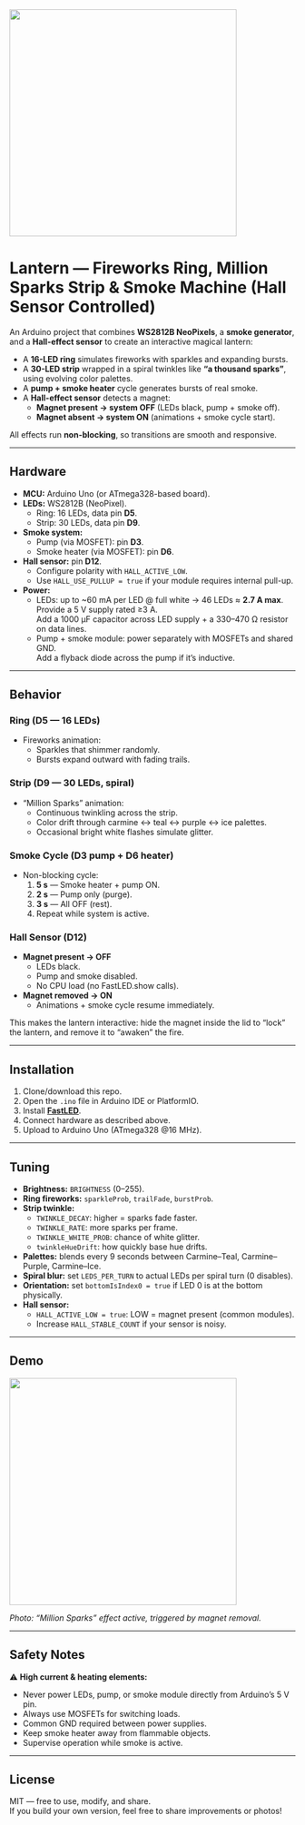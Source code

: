 <img src="docs/smokey_lantern.gif" width="400" align="center">

# Lantern — Fireworks Ring, Million Sparks Strip & Smoke Machine (Hall Sensor Controlled)

An Arduino project that combines **WS2812B NeoPixels**, a **smoke generator**, and a **Hall-effect sensor** to create an interactive magical lantern:

- A **16-LED ring** simulates fireworks with sparkles and expanding bursts.  
- A **30-LED strip** wrapped in a spiral twinkles like **“a thousand sparks”**, using evolving color palettes.  
- A **pump + smoke heater** cycle generates bursts of real smoke.  
- A **Hall-effect sensor** detects a magnet:  
  - **Magnet present → system OFF** (LEDs black, pump + smoke off).  
  - **Magnet absent → system ON** (animations + smoke cycle start).  

All effects run **non-blocking**, so transitions are smooth and responsive.

---

## Hardware

- **MCU:** Arduino Uno (or ATmega328-based board).  
- **LEDs:** WS2812B (NeoPixel).
  - Ring: 16 LEDs, data pin **D5**.
  - Strip: 30 LEDs, data pin **D9**.
- **Smoke system:**
  - Pump (via MOSFET): pin **D3**.
  - Smoke heater (via MOSFET): pin **D6**.
- **Hall sensor:** pin **D12**.  
  - Configure polarity with `HALL_ACTIVE_LOW`.  
  - Use `HALL_USE_PULLUP = true` if your module requires internal pull-up.
- **Power:**
  - LEDs: up to ~60 mA per LED @ full white → 46 LEDs ≈ **2.7 A max**.  
    Provide a 5 V supply rated ≥3 A.  
    Add a 1000 µF capacitor across LED supply + a 330–470 Ω resistor on data lines.
  - Pump + smoke module: power separately with MOSFETs and shared GND.  
    Add a flyback diode across the pump if it’s inductive.

---

## Behavior

### Ring (D5 — 16 LEDs)
- Fireworks animation:
  - Sparkles that shimmer randomly.
  - Bursts expand outward with fading trails.

### Strip (D9 — 30 LEDs, spiral)
- “Million Sparks” animation:
  - Continuous twinkling across the strip.
  - Color drift through carmine ↔ teal ↔ purple ↔ ice palettes.
  - Occasional bright white flashes simulate glitter.

### Smoke Cycle (D3 pump + D6 heater)
- Non-blocking cycle:
  1. **5 s** — Smoke heater + pump ON.  
  2. **2 s** — Pump only (purge).  
  3. **3 s** — All OFF (rest).  
  4. Repeat while system is active.

### Hall Sensor (D12)
- **Magnet present → OFF**  
  - LEDs black.  
  - Pump and smoke disabled.  
  - No CPU load (no FastLED.show calls).  
- **Magnet removed → ON**  
  - Animations + smoke cycle resume immediately.  

This makes the lantern interactive: hide the magnet inside the lid to “lock” the lantern, and remove it to “awaken” the fire.

---

## Installation

1. Clone/download this repo.
2. Open the `.ino` file in Arduino IDE or PlatformIO.
3. Install [**FastLED**](https://fastled.io/).
4. Connect hardware as described above.
5. Upload to Arduino Uno (ATmega328 @16 MHz).

---

## Tuning

- **Brightness:** `BRIGHTNESS` (0–255).
- **Ring fireworks:** `sparkleProb`, `trailFade`, `burstProb`.
- **Strip twinkle:**  
  - `TWINKLE_DECAY`: higher = sparks fade faster.  
  - `TWINKLE_RATE`: more sparks per frame.  
  - `TWINKLE_WHITE_PROB`: chance of white glitter.  
  - `twinkleHueDrift`: how quickly base hue drifts.
- **Palettes:** blends every 9 seconds between Carmine–Teal, Carmine–Purple, Carmine–Ice.
- **Spiral blur:** set `LEDS_PER_TURN` to actual LEDs per spiral turn (0 disables).  
- **Orientation:** set `bottomIsIndex0 = true` if LED 0 is at the bottom physically.
- **Hall sensor:**  
  - `HALL_ACTIVE_LOW = true`: LOW = magnet present (common modules).  
  - Increase `HALL_STABLE_COUNT` if your sensor is noisy.

---

## Demo

<img src="docs/lantern-hall-demo.jpg" width="400">

*Photo: “Million Sparks” effect active, triggered by magnet removal.*

---

## Safety Notes

⚠️ **High current & heating elements:**  
- Never power LEDs, pump, or smoke module directly from Arduino’s 5 V pin.  
- Always use MOSFETs for switching loads.  
- Common GND required between power supplies.  
- Keep smoke heater away from flammable objects.  
- Supervise operation while smoke is active.

---

## License

MIT — free to use, modify, and share.  
If you build your own version, feel free to share improvements or photos!

